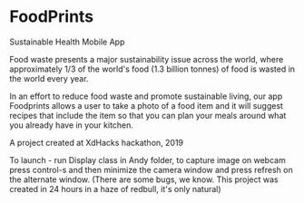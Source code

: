 # FoodPrints
Sustainable Health Mobile App

Food waste presents a major sustainability issue across the world, where approximately 1/3 of the world's food (1.3 billion tonnes) of food is wasted in the world every year. 

In an effort to reduce food waste and promote sustainable living, our app Foodprints allows a user to take a photo of a food item and it will suggest recipes that include the item so that you can plan your meals around what you already have in your kitchen.

A project created at XdHacks hackathon, 2019

To launch - run Display class in Andy folder, to capture image on webcam press control-s and then minimize the camera window and press refresh on the alternate window. (There are some bugs, we know. This project was created in 24 hours in a haze of redbull, it's only natural)
